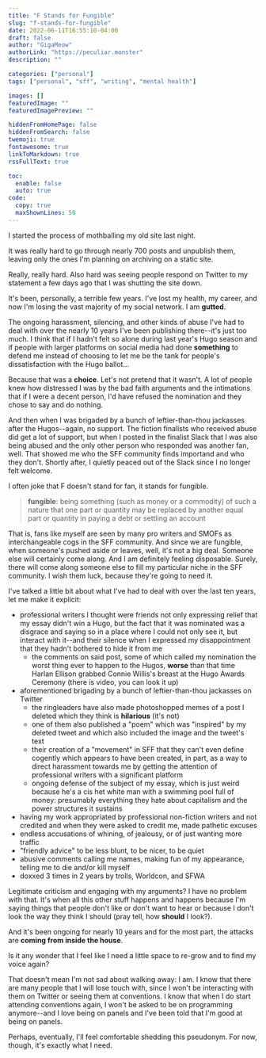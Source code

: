 ```yaml
---
title: "F Stands for Fungible"
slug: "f-stands-for-fungible"
date: 2022-06-11T16:55:10-04:00
draft: false
author: "GigaMeow"
authorLink: "https://peculiar.monster"
description: ""

categories: ["personal"]
tags: ["personal", "sff", "writing", "mental health"]

images: []
featuredImage: ""
featuredImagePreview: ""

hiddenFromHomePage: false
hiddenFromSearch: false
twemoji: true
fontawesome: true
linkToMarkdown: true
rssFullText: true

toc:
  enable: false
  auto: true
code:
  copy: true
  maxShownLines: 50
---
```

I started the process of mothballing my old site last night.
<!--more-->
It was really hard to go through nearly 700 posts and unpublish them, leaving only the ones I'm planning on archiving on a static site. 

Really, really hard. Also hard was seeing people respond on Twitter to my statement a few days ago that I was shutting the site down. 

It's been, personally, a terrible few years. I've lost my health, my career, and now I'm losing the vast majority of my social network. I am __gutted__.

The ongoing harassment, silencing, and other kinds of abuse I've had to deal with over the nearly 10 years I've been publishing there--it's just too much. I think that if I hadn't felt so alone during last year's Hugo season and if people with larger platforms on social media had done __something__ to defend me instead of choosing to let me be the tank for people's dissatisfaction with the Hugo ballot...

Because that was a __choice__. Let's not pretend that it wasn't. A lot of people knew how distressed I was by the bad faith arguments and the intimations that if I were a decent person, I'd have refused the nomination and they chose to say and do nothing. 

And then when I was brigaded by a bunch of leftier-than-thou jackasses after the Hugos--again, no support. The fiction finalists who received abuse did get a lot of support, but when I posted in the finalist Slack that I was also being abused and the only other person who responded was another fan, well. That showed me who the SFF community finds importand and who they don't. Shortly after, I quietly peaced out of the Slack since I no longer felt welcome.

I often joke that F doesn't stand for fan, it stands for fungible.

> __fungible__: being something (such as money or a commodity) of such a nature that one part or quantity may be replaced by another equal part or quantity in paying a debt or settling an account

That is, fans like myself are seen by many pro writers and SMOFs as interchangeable cogs in the SFF community. And since we are fungible, when someone's pushed aside or leaves, well, it's not a big deal. Someone else will certainly come along. And I am definitely feeling disposable. Surely, there will come along someone else to fill my particular niche in the SFF community. I wish them luck, because they're going to need it.

I've talked a little bit about what I've had to deal with over the last ten years, let me make it explicit:

- professional writers I thought were friends not only expressing relief that my essay didn't win a Hugo, but the fact that it was nominated was a disgrace and saying so in a place where I could not only see it, but interact with it--and their silence when I expressed my disappointment that they hadn't bothered to hide it from me
  - the comments on said post, some of which called my nomination the worst thing ever to happen to the Hugos, __worse__ than that time Harlan Ellison grabbed Connie Willis's breast at the Hugo Awards Ceremony (there is video, you can look it up)
- aforementioned brigading by a bunch of leftier-than-thou jackasses on Twitter
  - the ringleaders have also made photoshopped memes of a post I deleted which they think is __hilarious__ (it's not)
  - one of them also published a "poem" which was "inspired" by my deleted tweet and which also included the image and the tweet's text
  - their creation of a "movement" in SFF that they can't even define cogently which appears to have been created, in part, as a way to direct harassment towards me by getting the attention of professional writers with a significant platform
  - ongoing defense of the subject of my essay, which is just weird because he's a cis het white man with a swimming pool full of money: presumably everything they hate about capitalism and the power structures it sustains
- having my work appropriated by professional non-fiction writers and not credited and when they were asked to credit me, made pathetic excuses
- endless accusations of whining, of jealousy, or of just wanting more traffic
- "friendly advice" to be less blunt, to be nicer, to be quiet
- abusive comments calling me names, making fun of my appearance, telling me to die and/or kill myself
- doxxed 3 times in 2 years by trolls, Worldcon, and SFWA

Legitimate criticism and engaging with my arguments? I have no problem with that. It's when all this other stuff happens and happens because I'm saying things that people don't like or don't want to hear or because I don't look the way they think I should (pray tell, how __should__ I look?). 

And it's been ongoing for nearly 10 years and for the most part, the attacks are __coming from inside the house__.

Is it any wonder that I feel like I need a little space to re-grow and to find my voice again? 

That doesn't mean I'm not sad about walking away: I am. I know that there are many people that I will lose touch with, since I won't be interacting with them on Twitter or seeing them at conventions. I know that when I do start attending conventions again, I won't be asked to be on programming anymore--and I love being on panels and I've been told that I'm good at being on panels.

Perhaps, eventually, I'll feel comfortable shedding this pseudonym. For now, though, it's exactly what I need.